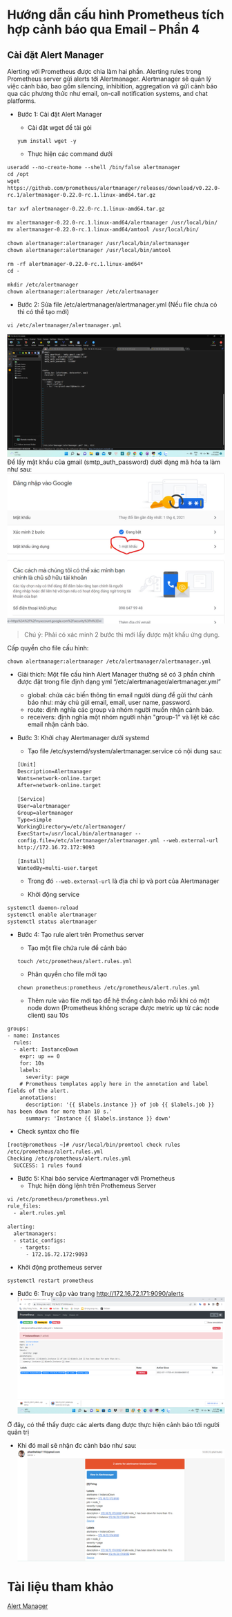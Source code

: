 # Hướng dẫn cấu hình Prometheus tích hợp cảnh báo qua Email – Phần 4
## Cài đặt Alert Manager
Alerting với Prometheus được chia làm hai phần. Alerting rules trong Prometheus server gửi alerts tới Alertmanager. Alertmanager sẽ quản lý việc cảnh báo, bao gồm silencing, inhibition, aggregation và gửi cảnh báo qua các phương thức như email, on-call notification systems, and chat platforms.
* Bước 1: Cài đặt Alert Manager
    * Cài đặt wget để tải gói
    ```
    yum install wget -y
    ```   



    * Thực hiện các command dưới 
```
useradd --no-create-home --shell /bin/false alertmanager
cd /opt
wget https://github.com/prometheus/alertmanager/releases/download/v0.22.0-rc.1/alertmanager-0.22.0-rc.1.linux-amd64.tar.gz

tar xvf alertmanager-0.22.0-rc.1.linux-amd64.tar.gz

mv alertmanager-0.22.0-rc.1.linux-amd64/alertmanager /usr/local/bin/
mv alertmanager-0.22.0-rc.1.linux-amd64/amtool /usr/local/bin/

chown alertmanager:alertmanager /usr/local/bin/alertmanager
chown alertmanager:alertmanager /usr/local/bin/amtool

rm -rf alertmanager-0.22.0-rc.1.linux-amd64*
cd -

mkdir /etc/alertmanager
chown alertmanager:alertmanager /etc/alertmanager
```       


* Bước 2: Sửa file /etc/alertmanager/alertmanager.yml (Nếu file chưa có thì có thể tạo mới)


```
vi /etc/alertmanager/alertmanager.yml
```

![](../C%C3%A0i%20%C4%91%E1%BA%B7t%20Prometheus/image/ima15.png)            
Để lấy mật khẩu của gmail (smtp_auth_password) dưới dạng mã hóa ta làm như sau:
![](../C%C3%A0i%20%C4%91%E1%BA%B7t%20Prometheus/image/ima29.jpg)
> Chú ý: Phải có xác minh 2 bước thì mới lấy được mật khẩu ứng dụng.

Cấp quyền cho file cấu hình:
```
chown alertmanager:alertmanager /etc/alertmanager/alertmanager.yml
```


* Giải thích: Một file cấu hình Alert Manager thường sẽ có 3 phần chính được đặt trong file định dạng yml “/etc/alertmanager/alertmanager.yml” 
    * global: chứa các biến thông tin email người dùng để gửi thư cảnh báo như: máy chủ gửi email, email, user name, password.
    * route: định nghĩa các group và nhóm người muốn nhận cảnh báo.
    * receivers: định nghĩa một nhóm người nhận "group-1" và liệt kê các email nhận cảnh báo.


* Bước 3: Khởi chạy Alertmanager dưới systemd   
    * Tạo file /etc/systemd/system/alertmanager.service có nội dung sau: 

    ```
    [Unit]
    Description=Alertmanager
    Wants=network-online.target
    After=network-online.target

    [Service]
    User=alertmanager
    Group=alertmanager
    Type=simple
    WorkingDirectory=/etc/alertmanager/
    ExecStart=/usr/local/bin/alertmanager --config.file=/etc/alertmanager/alertmanager.yml --web.external-url http://172.16.72.172:9093

    [Install]
    WantedBy=multi-user.target
    ```

    * Trong đó `--web.external-url` là địa chỉ ip và port của Alertmanager



    * Khởi động service

```
systemctl daemon-reload
systemctl enable alertmanager
systemctl status alertmanager
```      

* Bước 4: Tạo rule alert trên Promethus server
    * Tạo một file chứa rule để cảnh báo

  ```
  touch /etc/prometheus/alert.rules.yml
  ```


    * Phân quyền cho file mới tạo


  ```
  chown prometheus:prometheus /etc/prometheus/alert.rules.yml
  ```

    * Thêm rule vào file mới tạo để hệ thống cảnh báo mỗi khi có một node down (Prometheus không scrape được metric up từ các node client) sau 10s


```
groups:
- name: Instances
  rules:
  - alert: InstanceDown
    expr: up == 0
    for: 10s
    labels:
      severity: page
    # Prometheus templates apply here in the annotation and label fields of the alert.
    annotations:
      description: '{{ $labels.instance }} of job {{ $labels.job }} has been down for more than 10 s.'
      summary: 'Instance {{ $labels.instance }} down'
```


* Check syntax cho file 
```
[root@prometheus ~]# /usr/local/bin/promtool check rules /etc/prometheus/alert.rules.yml
Checking /etc/prometheus/alert.rules.yml
  SUCCESS: 1 rules found
```


* Bước 5: Khai báo service Alertmanager với Prometheus
    * Thực hiện dòng lệnh trên Prothemeus Server 
```
vi /etc/prometheus/prometheus.yml
rule_files:
  - alert.rules.yml

alerting:
  alertmanagers:
  - static_configs:
    - targets:
      - 172.16.72.172:9093
```

  * Khởi động prothemeus server


```
systemctl restart prometheus
```    

* Bước 6: Truy cập vào trang http://172.16.72.171:9090/alerts
![](../C%C3%A0i%20%C4%91%E1%BA%B7t%20Prometheus/image/ima16.png)       
 
Ở đây, có thể thấy được các alerts đang được thực hiện cảnh báo tới người quản trị
  * Khi đó mail sẽ nhận đc cảnh báo như sau:
  ![](../C%C3%A0i%20%C4%91%E1%BA%B7t%20Prometheus/image/ima27.jpg)    
# Tài liệu tham khảo
[Alert Manager](https://hocchudong.com/prometheus-tich-hop-canh-bao-qua-email-phan-4/)